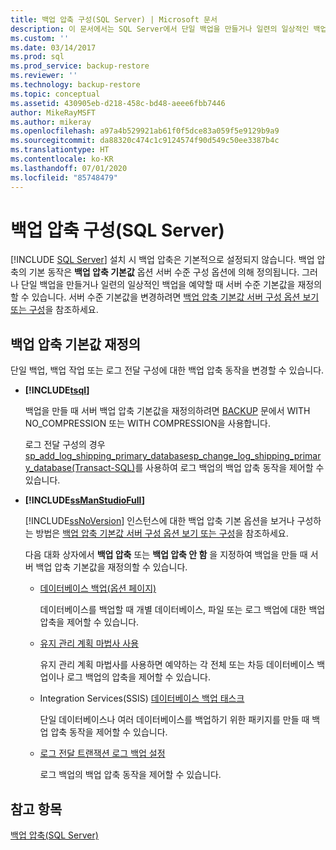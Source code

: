 ```yaml
---
title: 백업 압축 구성(SQL Server) | Microsoft 문서
description: 이 문서에서는 SQL Server에서 단일 백업을 만들거나 일련의 일상적인 백업을 예약할 때 서버 수준 기본값을 재정의하는 방법을 설명합니다.
ms.custom: ''
ms.date: 03/14/2017
ms.prod: sql
ms.prod_service: backup-restore
ms.reviewer: ''
ms.technology: backup-restore
ms.topic: conceptual
ms.assetid: 430905eb-d218-458c-bd48-aeee6fbb7446
author: MikeRayMSFT
ms.author: mikeray
ms.openlocfilehash: a97a4b529921ab61f0f5dce83a059f5e9129b9a9
ms.sourcegitcommit: da88320c474c1c9124574f90d549c50ee3387b4c
ms.translationtype: HT
ms.contentlocale: ko-KR
ms.lasthandoff: 07/01/2020
ms.locfileid: "85748479"
---
```

# <a name="configure-backup-compression-sql-server"></a>백업 압축 구성(SQL Server)
 [!INCLUDE [SQL Server](../../includes/applies-to-version/sqlserver.md)]
  설치 시 백업 압축은 기본적으로 설정되지 않습니다. 백업 압축의 기본 동작은 **백업 압축 기본값** 옵션 서버 수준 구성 옵션에 의해 정의됩니다. 그러나 단일 백업을 만들거나 일련의 일상적인 백업을 예약할 때 서버 수준 기본값을 재정의할 수 있습니다. 서버 수준 기본값을 변경하려면 [백업 압축 기본값 서버 구성 옵션 보기 또는 구성](../../database-engine/configure-windows/view-or-configure-the-backup-compression-default-server-configuration-option.md)을 참조하세요.  
  
## <a name="override-the-backup-compression-default"></a>백업 압축 기본값 재정의  
 단일 백업, 백업 작업 또는 로그 전달 구성에 대한 백업 압축 동작을 변경할 수 있습니다.  
  
-   **[!INCLUDE[tsql](../../includes/tsql-md.md)]**  
  
     백업을 만들 때 서버 백업 압축 기본값을 재정의하려면 [BACKUP](../../t-sql/statements/backup-transact-sql.md) 문에서 WITH NO_COMPRESSION 또는 WITH COMPRESSION을 사용합니다.  
  
     로그 전달 구성의 경우 [sp_add_log_shipping_primary_database](../../relational-databases/system-stored-procedures/sp-add-log-shipping-primary-database-transact-sql.md)[sp_change_log_shipping_primary_database&#40;Transact-SQL&#41;](../../relational-databases/system-stored-procedures/sp-change-log-shipping-primary-database-transact-sql.md)를 사용하여 로그 백업의 백업 압축 동작을 제어할 수 있습니다.  
  
-   **[!INCLUDE[ssManStudioFull](../../includes/ssmanstudiofull-md.md)]**  
  
     [!INCLUDE[ssNoVersion](../../includes/ssnoversion-md.md)] 인스턴스에 대한 백업 압축 기본 옵션을 보거나 구성하는 방법은 [백업 압축 기본값 서버 구성 옵션 보기 또는 구성](../../database-engine/configure-windows/view-or-configure-the-backup-compression-default-server-configuration-option.md)을 참조하세요.  
  
     다음 대화 상자에서 **백업 압축** 또는 **백업 압축 안 함** 을 지정하여 백업을 만들 때 서버 백업 압축 기본값을 재정의할 수 있습니다.  
  
    -   [데이터베이스 백업(옵션 페이지)](../../relational-databases/backup-restore/back-up-database-backup-options-page.md)  
  
         데이터베이스를 백업할 때 개별 데이터베이스, 파일 또는 로그 백업에 대한 백업 압축을 제어할 수 있습니다.  
  
    -   [유지 관리 계획 마법사 사용](../../relational-databases/maintenance-plans/use-the-maintenance-plan-wizard.md)  
  
         유지 관리 계획 마법사를 사용하면 예약하는 각 전체 또는 차등 데이터베이스 백업이나 로그 백업의 압축을 제어할 수 있습니다.  
  
    -   Integration Services(SSIS) [데이터베이스 백업 태스크](../../integration-services/control-flow/back-up-database-task.md)  
  
         단일 데이터베이스나 여러 데이터베이스를 백업하기 위한 패키지를 만들 때 백업 압축 동작을 제어할 수 있습니다.  
  
    -   [로그 전달 트랜잭션 로그 백업 설정](../../relational-databases/databases/log-shipping-transaction-log-backup-settings.md)  
  
         로그 백업의 백업 압축 동작을 제어할 수 있습니다.  
  
  
## <a name="see-also"></a>참고 항목  
 [백업 압축&#40;SQL Server&#41;](../../relational-databases/backup-restore/backup-compression-sql-server.md)  
  
  
